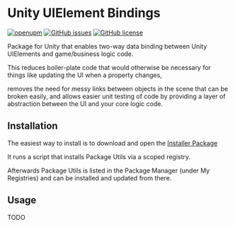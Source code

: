 # Unity UIElement Bindings

[![openupm](https://img.shields.io/npm/v/net.battlehub.uielementbindings?label=openupm&registry_uri=https://package.openupm.com)](https://openupm.com/packages/net.battlehub.uielementbindings/)
[![GitHub issues](https://img.shields.io/github/issues/Battlehub0x/UIElementBindings)](https://github.com/Battlehub0x/UIElementBindings/issues)
[![GitHub license](https://img.shields.io/github/license/Battlehub0x/UIElementBindings?label=license)](https://github.com/Battlehub0x/UIElementBindings/blob/main/LICENSE)

Package for Unity that enables two-way data binding between Unity UIElements and game/business logic code. 

This reduces boiler-plate code that would otherwise be necessary for things like updating the UI when a property changes, 

removes the need for messy links between objects in the scene that can be broken easily, and allows easier unit testing of code by providing a layer of abstraction between the UI and your core logic code.

## Installation

The easiest way to install is to download and open the [Installer Package](https://package-installer.glitch.me/v1/installer/OpenUPM/net.battlehub.uielementbindings?registry=https%3A%2F%2Fpackage.openupm.com&scope=net.battlehub)

It runs a script that installs Package Utils via a scoped registry.

Afterwards Package Utils is listed in the Package Manager (under My Registries) and can be installed and updated from there.

## Usage 

TODO



